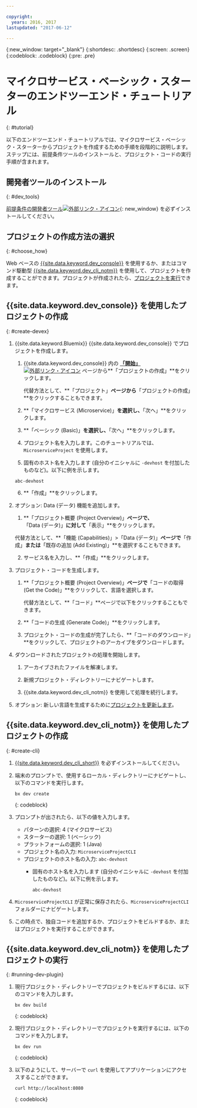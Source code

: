 ```yaml
---

copyright:
  years: 2016, 2017
lastupdated: "2017-06-12"

---
```

{:new_window: target="_blank"}
{:shortdesc: .shortdesc}
{:screen: .screen}
{:codeblock: .codeblock}
{:pre: .pre}

# マイクロサービス・ベーシック・スターターのエンドツーエンド・チュートリアル
{: #tutorial}

以下のエンドツーエンド・チュートリアルでは、マイクロサービス・ベーシック・スターターからプロジェクトを作成するための手順を段階的に説明します。ステップには、前提条件ツールのインストールと、プロジェクト・コードの実行手順が含まれます。


## 開発者ツールのインストール
{: #dev_tools}

[前提条件の開発者ツール![外部リンク・アイコン](../icons/launch-glyph.svg "外部リンク・アイコン")](get_code.html#prereq-dev-tools "外部リンク・アイコン"){: new_window} を必ずインストールしてください。


## プロジェクトの作成方法の選択
{: #choose_how}

Web ベースの [{{site.data.keyword.dev_console}}](#create-devex) を使用するか、またはコマンド駆動型 [{{site.data.keyword.dev_cli_notm}}](#create-cli) を使用して、プロジェクトを作成することができます。プロジェクトが作成されたら、[プロジェクトを実行](#running-dev-plugin)できます。


## {{site.data.keyword.dev_console}} を使用したプロジェクトの作成
{: #create-devex}

1. {{site.data.keyword.Bluemix}} {{site.data.keyword.dev_console}} でプロジェクトを作成します。

	1. {{site.data.keyword.dev_console}} 内の [**「開始」** ![外部リンク・アイコン](../icons/launch-glyph.svg "外部リンク・アイコン")](https://console.ng.bluemix.net/developer/getting-started/ "外部リンク・アイコン") ページから**「プロジェクトの作成」**をクリックします。

		代替方法として、**「プロジェクト」**ページから**「プロジェクトの作成」**をクリックすることもできます。

	2. **「マイクロサービス (Microservice)」**を選択し、**「次へ」**をクリックします。

	3. **「ベーシック (Basic)」**を選択し、**「次へ」**をクリックします。

	4. プロジェクト名を入力します。このチュートリアルでは、`MicroserviceProject` を使用します。   

	5. 固有のホスト名を入力します (自分のイニシャルに `-devhost` を付加したものなど)。以下に例を示します。
	
	 ```
	 abc-devhost
	 ```
	   
	6. **「作成」**をクリックします。

2. オプション: Data (データ) 機能を追加します。

	1. **「プロジェクト概要 (Project Overview)」**ページで、**「Data (データ)」**に対して**「表示」**をクリックします。

      代替方法として、**「機能 (Capabilities)」>「Data (データ)」**ページで**「作成」**または**「既存の追加 (Add Existing)」**を選択することもできます。

   2. サービス名を入力し、**「作成」**をクリックします。

3. プロジェクト・コードを生成します。

	1. **「プロジェクト概要 (Project Overview)」**ページで**「コードの取得 (Get the Code)」**をクリックして、言語を選択します。
   
		代替方法として、**「コード」**ページで以下をクリックすることもできます。
      
	2. **「コードの生成 (Generate Code)」**をクリックします。
   
	3. プロジェクト・コードの生成が完了したら、**「コードのダウンロード」**をクリックして、プロジェクトのアーカイブをダウンロードします。

4. ダウンロードされたプロジェクトの処理を開始します。

	1. アーカイブされたファイルを解凍します。
	
	2. 新規プロジェクト・ディレクトリーにナビゲートします。
	
	3. {{site.data.keyword.dev_cli_notm}} を使用して処理を続行します。

5. オプション: 新しい言語を生成するために[プロジェクトを更新します](project_overview_page.html#update_language)。


## {{site.data.keyword.dev_cli_notm}} を使用したプロジェクトの作成
{: #create-cli}

1. [{{site.data.keyword.dev_cli_short}}](dev_cli.html) を必ずインストールしてください。

2. 端末のプロンプトで、使用するローカル・ディレクトリーにナビゲートし、以下のコマンドを実行します。
  
	```
	bx dev create
	```
	{: codeblock}

3. プロンプトが出されたら、以下の値を入力します。

	* パターンの選択: 4 (マイクロサービス)
	* スターターの選択: 1 (ベーシック)
	* プラットフォームの選択: 1 (Java)
	* プロジェクト名の入力: `MicroserviceProjectCLI`
	* プロジェクトのホスト名の入力: `abc-devhost`
	  * 固有のホスト名を入力します (自分のイニシャルに `-devhost` を付加したものなど)。以下に例を示します。
	
	     ```
	     abc-devhost
	     ```

4. `MicroserviceProjectCLI` が正常に保存されたら、`MicroserviceProjectCLI` フォルダーにナビゲートします。

5. この時点で、独自コードを追加するか、プロジェクトをビルドするか、またはプロジェクトを実行することができます。
 
 
## {{site.data.keyword.dev_cli_notm}} を使用したプロジェクトの実行
{: #running-dev-plugin}

1. 現行プロジェクト・ディレクトリーでプロジェクトをビルドするには、以下のコマンドを入力します。

	```
	bx dev build
	```     
	{: codeblock}

2. 現行プロジェクト・ディレクトリーでプロジェクトを実行するには、以下のコマンドを入力します。

	```
	bx dev run
	```
	{: codeblock}	

3. 以下のようにして、サーバーで `curl` を使用してアプリケーションにアクセスすることができます。

	```
	curl http://localhost:8080	
	```
	{: codeblock}
